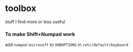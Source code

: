 # toolbox
stuff I find more or less useful

### To make Shift+Numpad work
add `numpad:microsoft` to `XKBOPTIONS` in `/etc/default/keyboard`
